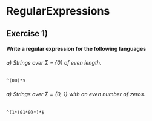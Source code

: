 # RegularExpressions
## Exercise 1)

#### Write a regular expression for the following languages

###### a) Strings over Σ = {0} of even length.

```
^(00)*$
```

###### a) Strings over Σ = {0, 1} with an even number of zeros.

```
^(1*(01*0)*)*$
```
